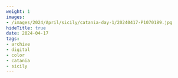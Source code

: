 ```yaml
---
weight: 1
images:
- /images/2024/April/sicily/catania-day-1/20240417-P1070189.jpg
hideTitle: true
date: 2024-04-17
tags:
- archive
- digital
- color
- catania
- sicily
---
```


